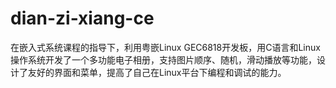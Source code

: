 # dian-zi-xiang-ce
在嵌入式系统课程的指导下，利用粤嵌Linux GEC6818开发板，用C语言和Linux操作系统开发了一个多功能电子相册，支持图片顺序、随机，滑动播放等功能，设计了友好的界面和菜单，提高了自己在Linux平台下编程和调试的能力。
